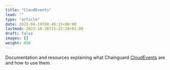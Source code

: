 ```yaml
---
title: "CloudEvents"
lead: ""
type: "article"
date: 2023-04-19T08:49:15+00:00
lastmod: 2023-10-26T15:22:20+01:00
draft: false
images: []
weight: 050
---
```


Documentation and resources explaining what Chainguard [CloudEvents](https://cloudevents.io/) are and how to use them.
